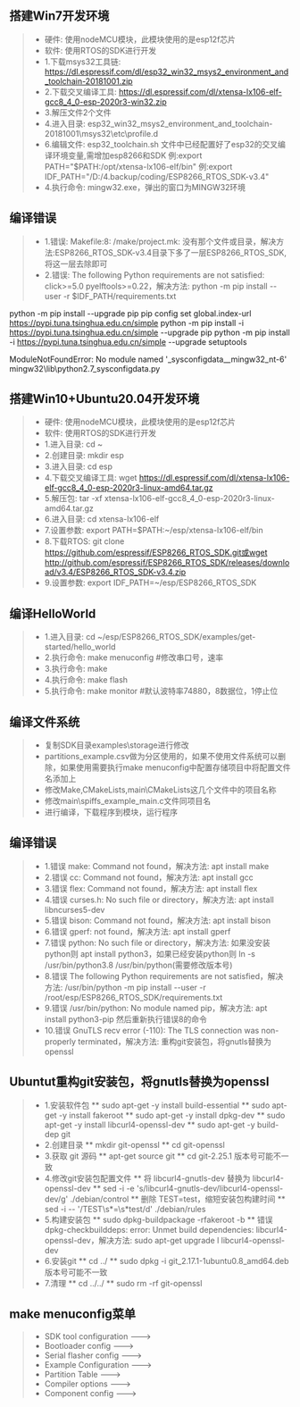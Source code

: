 ## 搭建Win7开发环境
> * 硬件: 使用nodeMCU模块，此模块使用的是esp12f芯片
> * 软件: 使用RTOS的SDK进行开发
> * 1.下载msys32工具链: https://dl.espressif.com/dl/esp32_win32_msys2_environment_and_toolchain-20181001.zip
> * 2.下载交叉编译工具: https://dl.espressif.com/dl/xtensa-lx106-elf-gcc8_4_0-esp-2020r3-win32.zip
> * 3.解压文件2个文件
> * 4.进入目录: esp32_win32_msys2_environment_and_toolchain-20181001\msys32\etc\profile.d
> * 6.编辑文件: esp32_toolchain.sh
> 文件中已经配置好了esp32的交叉编译环境变量,需增加esp8266和SDK
> 例:export PATH="$PATH:/opt/xtensa-lx106-elf/bin"
> 例:export IDF_PATH="/D:/4.backup/coding/ESP8266_RTOS_SDK-v3.4"
> * 4.执行命令: mingw32.exe，弹出的窗口为MINGW32环境

## 编译错误
> * 1.错误: Makefile:8: /make/project.mk: 没有那个文件或目录，解决方法:ESP8266_RTOS_SDK-v3.4目录下多了一层ESP8266_RTOS_SDK,将这一层去除即可
> * 2.错误: The following Python requirements are not satisfied: click>=5.0 pyelftools>=0.22，解决方法: python -m pip install --user -r $IDF_PATH/requirements.txt

python -m pip install --upgrade pip
pip config set global.index-url https://pypi.tuna.tsinghua.edu.cn/simple
python -m pip install -i https://pypi.tuna.tsinghua.edu.cn/simple --upgrade pip
python -m pip install -i https://pypi.tuna.tsinghua.edu.cn/simple --upgrade setuptools

ModuleNotFoundError: No module named '_sysconfigdata__mingw32_nt-6'           mingw32\lib\python2.7\_sysconfigdata.py


## 搭建Win10+Ubuntu20.04开发环境
> * 硬件: 使用nodeMCU模块，此模块使用的是esp12f芯片
> * 软件: 使用RTOS的SDK进行开发
> * 1.进入目录: cd ~
> * 2.创建目录: mkdir esp
> * 3.进入目录: cd esp
> * 4.下载交叉编译工具: wget https://dl.espressif.com/dl/xtensa-lx106-elf-gcc8_4_0-esp-2020r3-linux-amd64.tar.gz
> * 5.解压包: tar -xf xtensa-lx106-elf-gcc8_4_0-esp-2020r3-linux-amd64.tar.gz
> * 6.进入目录: cd xtensa-lx106-elf
> * 7.设置参数: export PATH=$PATH:~/esp/xtensa-lx106-elf/bin
> * 8.下载RTOS: git clone https://github.com/espressif/ESP8266_RTOS_SDK.git或wget http://github.com/espressif/ESP8266_RTOS_SDK/releases/download/v3.4/ESP8266_RTOS_SDK-v3.4.zip
> * 9.设置参数: export IDF_PATH=~/esp/ESP8266_RTOS_SDK

## 编译HelloWorld
> * 1.进入目录: cd ~/esp/ESP8266_RTOS_SDK/examples/get-started/hello_world
> * 2.执行命令: make menuconfig #修改串口号，速率
> * 3.执行命令: make
> * 4.执行命令: make flash
> * 5.执行命令: make monitor    #默认波特率74880，8数据位，1停止位

## 编译文件系统
> * 复制SDK目录examples\storage进行修改
> * partitions_example.csv做为分区使用的，如果不使用文件系统可以删除，如果使用需要执行make menuconfig中配置存储项目中将配置文件名添加上
> * 修改Make,CMakeLists,main\CMakeLists这几个文件中的项目名称
> * 修改main\spiffs_example_main.c文件同项目名
> * 进行编译，下载程序到模块，运行程序

## 编译错误
> * 1.错误 make: Command not found，解决方法: apt install make
> * 2.错误 cc: Command not found，解决方法: apt install gcc
> * 3.错误 flex: Command not found，解决方法: apt install flex
> * 4.错误 curses.h: No such file or directory，解决方法: apt install libncurses5-dev
> * 5.错误 bison: Command not found，解决方法: apt install bison
> * 6.错误 gperf: not found，解决方法: apt install gperf
> * 7.错误 python: No such file or directory，解决方法: 如果没安装python则 apt install python3，如果已经安装python则 ln -s /usr/bin/python3.8 /usr/bin/python(需要修改版本号)
> * 8.错误 The following Python requirements are not satisfied，解决方法: /usr/bin/python -m pip install --user -r /root/esp/ESP8266_RTOS_SDK/requirements.txt
> * 9.错误 /usr/bin/python: No module named pip，解决方法: apt install python3-pip 然后重新执行错误8的命令
> * 10.错误 GnuTLS recv error (-110): The TLS connection was non-properly terminated，解决方法: 重构git安装包，将gnutls替换为openssl

## Ubuntut重构git安装包，将gnutls替换为openssl
> * 1.安装软件包
** sudo apt-get -y install build-essential
** sudo apt-get -y install fakeroot
** sudo apt-get -y install dpkg-dev
** sudo apt-get -y install libcurl4-openssl-dev
** sudo apt-get -y build-dep git
> * 2.创建目录
**  mkdir git-openssl
** cd git-openssl
> * 3.获取 git 源码
** apt-get source git
** cd git-2.25.1 版本号可能不一致
> * 4.修改git安装包配置文件
** 将 libcurl4-gnutls-dev 替换为 libcurl4-openssl-dev
** sed -i -e 's/libcurl4-gnutls-dev/libcurl4-openssl-dev/g' ./debian/control
** 删除 TEST=test，缩短安装包构建时间
** sed -i -- '/TEST\s*=\s*test/d' ./debian/rules
> * 5.构建安装包
** sudo dpkg-buildpackage -rfakeroot -b
** 错误 dpkg-checkbuilddeps: error: Unmet build dependencies: libcurl4-openssl-dev，解决方法: sudo apt-get upgrade l libcurl4-openssl-dev
> * 6.安装git
** cd ../
** sudo dpkg -i git_2.17.1-1ubuntu0.8_amd64.deb 版本号可能不一致
> * 7.清理
** cd ../../
** sudo rm -rf git-openssl

## make menuconfig菜单
> * SDK tool configuration  --->
> * Bootloader config  --->
> * Serial flasher config  --->
> * Example Configuration  --->
> * Partition Table  --->
> * Compiler options  --->
> * Component config  --->
